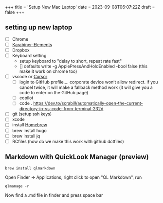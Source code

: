 +++
title = 'Setup New Mac Laptop'
date = 2023-09-08T06:07:22Z
draft = false
+++

## setting up new laptop

- [ ] Chrome
- [ ] [Karabiner-Elements](https://karabiner-elements.pqrs.org/)
- [ ] Dropbox
- [ ] Keyboard setting 
    - setup keyboard to "delay to short, repeat rate fast"
    - [] defaults write -g ApplePressAndHoldEnabled -bool false   (this make it work on chrome too)
- [ ] vscode  or [Cursor](https://cursor.sh/)
    - [ ] login to GitHub profile…. corporate device won’t allow redirect. if you cancel twice, it will make a fallback method work (it will give you a code to enter on the GitHub page) 
    - [ ] copilot 
    - [ ] code . 
https://dev.to/scrabill/automatically-open-the-current-directory-in-vs-code-from-terminal-232d 

- [ ] git (setup ssh keys)
- [ ] xcode
- [ ] install [Homebrew](https://brew.sh/)
- [ ] brew install hugo
- [ ] brew install jq
- [ ] RCfiles (how do we make this work with github dotfiles)

## Markdown with QuickLook Manager (preview)

```
brew install qlmarkdown
```

Open Finder -> Applications, right click to open "QL Markdown", run 

```
qlmanage -r 
```
Now find a .md file in finder and press space bar

